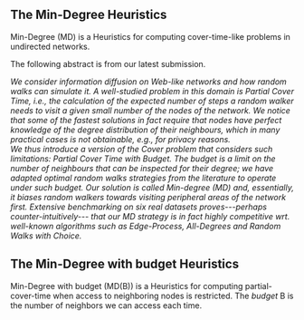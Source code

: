 ## The Min-Degree Heuristics

Min-Degree (MD) is a Heuristics for computing cover-time-like problems in undirected networks.

The following abstract is from our latest submission.

*We consider information diffusion on Web-like networks and how random walks can simulate it. 
A well-studied problem in this domain is Partial Cover Time, i.e., the calculation of the expected number of steps a random walker needs to visit a given small number of the nodes of the network.
We notice that some of the fastest solutions in fact require that nodes have perfect knowledge of the degree distribution of their neighbours, which in many practical cases is not obtainable, e.g., for privacy reasons.  
We thus introduce a version of the Cover problem that considers such limitations: Partial Cover Time with Budget. 
The budget is a limit on the number of neighbours that can be inspected for their degree; we have adapted optimal random walks strategies from the literature to operate under such budget. 
Our solution is called Min-degree (MD) and, essentially, it biases random walkers towards visiting peripheral areas of the network first. 
Extensive benchmarking on six real datasets proves---perhaps counter-intuitively--- that our MD strategy is in fact highly competitive wrt. well-known  algorithms such as Edge-Process, All-Degrees and Random Walks with Choice.*

## The Min-Degree with budget Heuristics

Min-Degree with budget (MD(B)) is a Heuristics for computing partial-cover-time when access to neighboring nodes is restricted. The *budget* B is the number of neighbors we can access each time.






